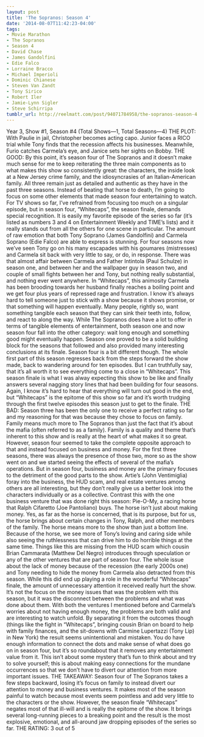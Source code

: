```yaml
---
layout: post
title: 'The Sopranos: Season 4'
date: '2014-08-07T11:42:23-04:00'
tags:
- Movie Marathon
- The Sopranos
- Season 4
- David Chase
- James Gandolfini
- Edie Falco
- Lorraine Bracco
- Michael Imperioli
- Dominic Chianese
- Steven Van Zandt
- Tony Sirico
- Robert Iler
- Jamie-Lynn Sigler
- Steve Schirripa
tumblr_url: http://reelmatt.com/post/94071784958/the-sopranos-season-4
---
```



Year 3, Show #1, Season #4 (Total Shows—1, Total Seasons—4)
THE PLOT: With Paulie in jail, Christopher becomes acting capo. Junior faces a RICO trial while Tony finds that the recession affects his businesses. Meanwhile, Furio catches Carmela’s eye, and Janice sets her sights on Bobby.
THE GOOD: By this point, it’s season four of The Sopranos and it doesn’t make much sense for me to keep reiterating the three main components as to what makes this show so consistently great: the characters, the inside look at a New Jersey crime family, and the idiosyncrasies of an Italian-American family. All three remain just as detailed and authentic as they have in the past three seasons. Instead of beating that horse to death, I’m going to focus on some other elements that made season four entertaining to watch.
For TV shows so far, I’ve refrained from focusing too much on a singular episode, but in season four, “Whitecaps”, the season finale, demands special recognition. It is easily my favorite episode of the series so far (it’s listed as numbers 3 and 4 on Entertainment Weekly and TIME’s lists) and it really stands out from all the others for one scene in particular. The amount of raw emotion that both Tony Soprano (James Gandolfini) and Carmela Soprano (Edie Falco) are able to express is stunning. For four seasons now we’ve seen Tony go on his many escapades with his goumares (mistresses) and Carmela sit back with very little to say, or do, in response. There was that almost affair between Carmela and Father Intintola (Paul Schulze) in season one, and between her and the wallpaper guy in season two, and couple of small fights between her and Tony, but nothing really substantial, and nothing ever went anywhere. In “Whitecaps”, this animosity Carmela has been brooding towards her husband finally reaches a boiling point and we get four plus years of repressed rage and frustration.
I know it’s always hard to tell someone just to stick with a show because it shows promise, or that something will happen eventually. Many people, rightly so, want something tangible each season that they can sink their teeth into, follow, and react to along the way. While The Sopranos does have a lot to offer in terms of tangible elements of entertainment, both season one and now season four fall into the other category: wait long enough and something good might eventually happen. Season one proved to be a solid building block for the seasons that followed and also provided many interesting conclusions at its finale. Season four is a bit different though. The whole first part of this season regresses back from the steps forward the show made, back to wandering around for ten episodes. But I can truthfully say, that it’s all worth it to see everything come to a close in “Whitecaps”. This season finale is what I was alway expecting this show to be like and finally answers several nagging story lines that had been building for four seasons. Again, I know it’s hard to hear that everything will turn out good in the end, but “Whitecaps” is the epitome of this show so far and it’s worth trudging through the first twelve episodes this season just to get to the finale.
THE BAD: Season three has been the only one to receive a perfect rating so far and my reasoning for that was because they chose to focus on family. Family means much more to The Sopranos than just the fact that it’s about the mafia (often referred to as a family). Family is a quality and theme that’s inherent to this show and is really at the heart of what makes it so great. However, season four seemed to take the complete opposite approach to that and instead focused on business and money. For the first three seasons, there was always the presence of those two, more so as the show went on and we started seeing the effects of several of the mafia’s operations. But in season four, business and money are the primary focuses to the detriment of the good parts to the show.
Artie’s (John Ventimiglia) foray into the business, the HUD scam, and real estate ventures among others are all interesting, but they don’t really give us a better look into the characters individually or as a collective. Contrast this with the one business venture that was done right this season: Pie-O-My, a racing horse that Ralph Cifaretto (Joe Pantoliano) buys. The horse isn’t just about making money. Yes, as far as the horse is concerned, that is its purpose, but for us, the horse brings about certain changes in Tony, Ralph, and other members of the family. The horse means more to the show than just a bottom line. Because of the horse, we see more of Tony’s loving and caring side while also seeing the ruthlessness that can drive him to do horrible things at the same time. Things like this are missing from the HUD scam which cousin Brian Cammarata (Matthew Del Negro) introduces through speculation or any of the other ventures that are part of season four.
The whole issue about the lack of money because of the recession (the early 2000s one) and Tony needing to hide the money from Carmela also detracted from this season. While this did end up playing a role in the wonderful “Whitecaps” finale, the amount of unnecessary attention it received really hurt the show. It’s not the focus on the money issues that was the problem with this season, but it was the disconnect between the problems and what was done about them. With both the ventures I mentioned before and Carmela’s worries about not having enough money, the problems are both valid and are interesting to watch unfold. By separating it from the outcomes though (things like the fight in “Whitecaps”, bringing cousin Brian on board to help with family finances, and the sit-downs with Carmine Lupertazzi (Tony Lip) in New York) the result seems unintentional and mistaken. You do have enough information to connect the dots and make sense of what does go on in season four, but it’s so roundabout that it removes any entertainment value from it. This isn’t about some mystery that’s fun to think about and try to solve yourself; this is about making easy connections for the mundane occurrences so that we don’t have to divert our attention from more important issues.
THE TAKEAWAY: Season four of The Sopranos takes a few steps backward, losing it’s focus on family to instead divert our attention to money and business ventures. It makes most of the season painful to watch because most events seem pointless and add very little to the characters or the show. However, the season finale “Whitecaps” negates most of that ill-will and is really the epitome of the show. It brings several long-running pieces to a breaking point and the result is the most explosive, emotional, and all-around jaw dropping episodes of the series so far.
THE RATING: 3 out of 5
